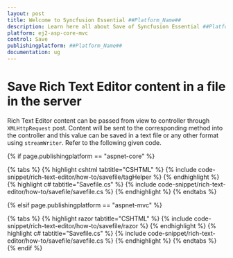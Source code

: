 ```yaml
---
layout: post
title: Welcome to Syncfusion Essential ##Platform_Name##
description: Learn here all about Save of Syncfusion Essential ##Platform_Name## widgets based on HTML5 and jQuery.
platform: ej2-asp-core-mvc
control: Save
publishingplatform: ##Platform_Name##
documentation: ug
---
```



# Save Rich Text Editor content in a file in the server

Rich Text Editor content can be passed from view to controller through `XMLHttpRequest` post. Content
will be sent to the corresponding method into the controller and this value can be saved in a text
file or any other format using `streamWriter`. Refer to the following given code.

{% if page.publishingplatform == "aspnet-core" %}

{% tabs %}
{% highlight cshtml tabtitle="CSHTML" %}
{% include code-snippet/rich-text-editor/how-to/savefile/tagHelper %}
{% endhighlight %}
{% highlight c# tabtitle="Savefile.cs" %}
{% include code-snippet/rich-text-editor/how-to/savefile/savefile.cs %}
{% endhighlight %}
{% endtabs %}

{% elsif page.publishingplatform == "aspnet-mvc" %}

{% tabs %}
{% highlight razor tabtitle="CSHTML" %}
{% include code-snippet/rich-text-editor/how-to/savefile/razor %}
{% endhighlight %}
{% highlight c# tabtitle="Savefile.cs" %}
{% include code-snippet/rich-text-editor/how-to/savefile/savefile.cs %}
{% endhighlight %}
{% endtabs %}
{% endif %}

